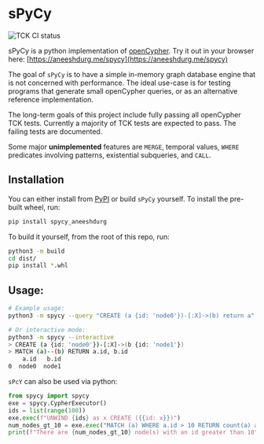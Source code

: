 # sPyCy

![TCK CI status](https://github.com/aneeshdurg/spycy/actions/workflows/tck.yml/badge.svg)

sPyCy is a python implementation of [openCypher](https://github.com/opencypher/openCypher/).
Try it out in your browser here: [https://aneeshdurg.me/spycy](https://aneeshdurg.me/spycy)

The goal of `sPyCy` is to have a simple in-memory graph database engine that is
not concerned with performance. The ideal use-case is for testing programs that
generate small openCypher queries, or as an alternative reference
implementation.

The long-term goals of this project include fully passing all openCypher TCK
tests. Currently a majority of TCK tests are expected to pass. The failing tests
are documented.

Some major **unimplemented** features are `MERGE`, temporal values, `WHERE`
predicates involving patterns, existential subqueries, and `CALL`.

## Installation

You can either install from [PyPI](https://pypi.org/project/spycy-aneeshdurg/) or build `sPyCy` yourself. To install the pre-built wheel, run:

```bash
pip install spycy_aneeshdurg
```

To build it yourself, from the root of this repo, run:

```bash
python3 -m build
cd dist/
pip install *.whl
```

## Usage:

```bash
# Example usage:
python3 -m spycy --query "CREATE (a {id: 'node0'})-[:X]->(b) return a"

# Or interactive mode:
python3 -m spycy --interactive
> CREATE (a {id: 'node0'})-[:X]->(b {id: 'node1'})
> MATCH (a)--(b) RETURN a.id, b.id
    a.id   b.id
0  node0  node1
```

`sPcY` can also be used via python:
```python
from spycy import spycy
exe = spycy.CypherExecutor()
ids = list(range(100))
exe.exec(f"UNWIND {ids} as x CREATE ({{id: x}})")
num_nodes_gt_10 = exe.exec("MATCH (a) WHERE a.id > 10 RETURN count(a) as output")["output"]
print(f"There are {num_nodes_gt_10} node(s) with an id greater than 10")
```
